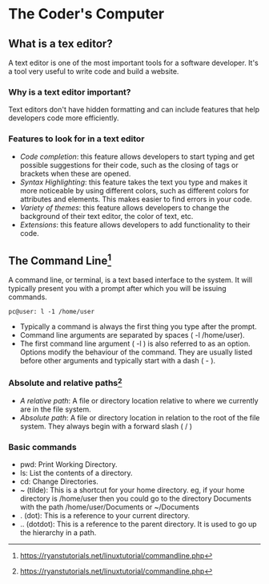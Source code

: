 
# The Coder's Computer

## What is a tex editor?

A text editor is one of the most important tools for a software developer. It's a tool very useful to write code and build a website.  

### Why is a text editor important?

Text editors don't have hidden formatting and can include features that help developers code more efficiently.

### Features to look for in a text editor

- *Code completion*: this feature allows developers to start typing and get possible suggestions for their code, such as the closing of tags or brackets when these are opened. 
- *Syntax Highlighting*: this feature takes the text you type and makes it more noticeable by using different colors, such as different colors for attributes and elements. This makes easier to find errors in your code.
- *Variety of themes*: this feature allows developers to change the background of their text editor, the color of text, etc.
- *Extensions*: this feature allows developers to add functionality to their code.

## The Command Line[^note]

A command line, or terminal, is a text based interface to the system. It will typically present you with a prompt after which you will be issuing commands.

`pc@user: l -1 /home/user`

- Typically a command is always the first thing you type after the prompt.
- Command line arguments are separated by spaces ( -l /home/user). 
- The first command line argument ( -l ) is also referred to as an option. Options modify the behaviour of the command. They are usually listed before other arguments and typically start with a dash ( - ).

### Absolute and relative paths[^note]

- *A relative path*: A file or directory location relative to where we currently are in the file system.
- *Absolute path*: A file or directory location in relation to the root of the file system. They always begin with a forward slash ( / )

### Basic commands

- pwd: Print Working Directory.
- ls: List the contents of a directory.
- cd: Change Directories.
- ~ (tilde): This is a shortcut for your home directory. eg, if your home directory is /home/user then you could go to the directory Documents with the path /home/user/Documents or ~/Documents
- . (dot): This is a reference to your current directory. 
- .. (dotdot): This is a reference to the parent directory. It is used to go up the hierarchy in a path. 

[^note]: https://ryanstutorials.net/linuxtutorial/commandline.php 
[^note]: https://ryanstutorials.net/linuxtutorial/navigation.php
